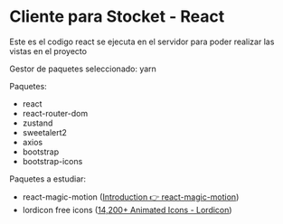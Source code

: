 # Cliente para Stocket - React

Este es el codigo react se ejecuta en el servidor para poder realizar las vistas en el proyecto

Gestor de paquetes seleccionado: yarn

Paquetes: 

* react
* react-router-dom
* zustand
* sweetalert2
* axios
* bootstrap
* bootstrap-icons

Paquetes a estudiar:

* react-magic-motion ([Introduction 👉 react-magic-motion](https://www.react-magic-motion.com/))
* lordicon free icons ([14,200+ Animated Icons - Lordicon](https://lordicon.com/))
